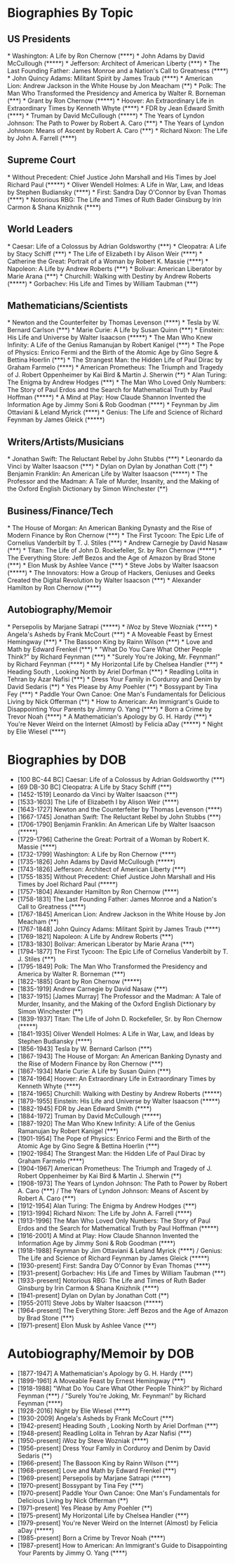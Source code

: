 # Biographies By Topic

## US Presidents
\* Washington: A Life by Ron Chernow (\*\*\*\*)
\* John Adams by David McCullough (\*\*\*\*\*)
\* Jefferson: Architect of American Liberty (\*\*\*)
\* The Last Founding Father: James Monroe and a Nation's Call to Greatness (\*\*\*\*)
\* John Quincy Adams: Militant Spirit by James Traub (\*\*\*\*)
\* American Lion: Andrew Jackson in the White House by Jon Meacham (\*\*)
\* Polk: The Man Who Transformed the Presidency and America by Walter R. Borneman (\*\*\*)
\* Grant by Ron Chernow (\*\*\*\*\*)
\* Hoover: An Extraordinary Life in Extraordinary Times by Kenneth Whyte (\*\*\*\*)
\* FDR by Jean Edward Smith (\*\*\*\*)
\* Truman by David McCullough (\*\*\*\*\*)
\* The Years of Lyndon Johnson: The Path to Power by Robert A. Caro (\*\*\*)
\* The Years of Lyndon Johnson: Means of Ascent by Robert A. Caro (\*\*\*)
\* Richard Nixon: The Life by John A. Farrell (\*\*\*\*)

## Supreme Court
\* Without Precedent: Chief Justice John Marshall and His Times by Joel Richard Paul (\*\*\*\*\*)
\* Oliver Wendell Holmes: A Life in War, Law, and Ideas by Stephen Budiansky (\*\*\*\*)
\* First: Sandra Day O'Connor by Evan Thomas (\*\*\*\*)
\* Notorious RBG: The Life and Times of Ruth Bader Ginsburg by Irin Carmon & Shana Knizhnik (\*\*\*\*)

## World Leaders
\* Caesar: Life of a Colossus by Adrian Goldsworthy (\*\*\*)
\* Cleopatra: A Life by Stacy Schiff (\*\*\*)
\* The Life of Elizabeth I by Alison Weir (\*\*\*\*)
\* Catherine the Great: Portrait of a Woman by Robert K. Massie (\*\*\*\*)
\* Napoleon: A Life by Andrew Roberts (\*\*\*)
\* Bolívar: American Liberator by Marie Arana (\*\*\*)
\* Churchill: Walking with Destiny by Andrew Roberts (\*\*\*\*\*)
\* Gorbachev: His Life and Times by William Taubman (\*\*\*)

## Mathematicians/Scientists
\* Newton and the Counterfeiter by Thomas Levenson (\*\*\*\*)
\* Tesla by W. Bernard Carlson (\*\*\*)
\* Marie Curie: A Life by Susan Quinn (\*\*\*)
\* Einstein: His Life and Universe by Walter Isaacson (\*\*\*\*\*)
\* The Man Who Knew Infinity: A Life of the Genius Ramanujan by Robert Kanigel (\*\*\*) 
\* The Pope of Physics: Enrico Fermi and the Birth of the Atomic Age by Gino Segre & Bettina Hoerlin (\*\*\*)
\* The Strangest Man: the Hidden Life of Paul Dirac by Graham Farmelo (\*\*\*\*)
\* American Prometheus: The Triumph and Tragedy of J. Robert Oppenheimer by Kai Bird & Martin J. Sherwin (\*\*)
\* Alan Turing: The Enigma by Andrew Hodges (\*\*\*)
\* The Man Who Loved Only Numbers: The Story of Paul Erdos and the Search for Mathematical Truth by Paul Hoffman (\*\*\*\*\*)
\* A Mind at Play: How Claude Shannon Invented the Information Age by Jimmy Soni & Rob Goodman (\*\*\*\*)
\* Feynman by Jim Ottaviani & Leland Myrick (\*\*\*\*)
\* Genius: The Life and Science of Richard Feynman by James Gleick (\*\*\*\*\*)

## Writers/Artists/Musicians
\* Jonathan Swift: The Reluctant Rebel by John Stubbs (\*\*\*)
\* Leonardo da Vinci by Walter Isaacson (\*\*\*)
\* Dylan on Dylan by Jonathan Cott (\*\*)
\* Benjamin Franklin: An American Life by Walter Isaacson (\*\*\*\*\*)
\* The Professor and the Madman: A Tale of Murder, Insanity, and the Making of the Oxford English Dictionary by Simon Winchester (\*\*)

## Business/Finance/Tech
\* The House of Morgan: An American Banking Dynasty and the Rise of Modern Finance by Ron Chernow (\*\*\*)
\* The First Tycoon: The Epic Life of Cornelius Vanderbilt by T. J. Stiles (\*\*\*)
\* Andrew Carnegie by David Nasaw (\*\*\*)
\* Titan: The Life of John D. Rockefeller, Sr. by Ron Chernow (\*\*\*\*\*)
\* The Everything Store: Jeff Bezos and the Age of Amazon by Brad Stone (\*\*\*)
\* Elon Musk by Ashlee Vance (\*\*\*)
\* Steve Jobs by Walter Isaacson (\*\*\*\*\*)
\* The Innovators: How a Group of Hackers, Geniuses and Geeks Created the Digital Revolution by Walter Isaacson (\*\*\*)
\* Alexander Hamilton by Ron Chernow (\*\*\*\*)

## Autobiography/Memoir
\* Persepolis by Marjane Satrapi (\*\*\*\*\*)
\* iWoz by Steve Wozniak (\*\*\*\*)
\* Angela's Asheds by Frank McCourt (\*\*\*)
\* A Moveable Feast by Ernest Hemingway (\*\*\*)
\* The Bassoon King by Rainn Wilson (\*\*\*)
\* Love and Math by Edward Frenkel (\*\*\*)
\* "What Do You Care What Other People Think?" by Richard Feynman (\*\*\*)
\* "Surely You're Joking, Mr. Feynman!" by Richard Feynman (\*\*\*\*)
\* My Horizontal Life by Chelsea Handler (\*\*\*)
\* Heading South , Looking North by Ariel Dorfman (\*\*\*)
\* Readling Lolita in Tehran by Azar Nafisi (\*\*\*)
\* Dress Your Family in Corduroy and Denim by David Sedaris (\*\*)
\* Yes Please by Amy Poehler (\*\*)
\* Bossypant by Tina Fey (\*\*\*)
\* Paddle Your Own Canoe: One Man's Fundamentals for Delicious Living by Nick Offerman (\*\*)
\* How to American: An Immigrant's Guide to Disappointing Your Parents by Jimmy O. Yang (\*\*\*\*)
\* Born a Crime by Trevor Noah (\*\*\*\*)
\* A Mathematician's Apology by G. H. Hardy (\*\*\*)
\* You're Never Weird on the Internet (Almost) by Felicia aDay (\*\*\*\*\*)
\* Night by Elie Wiesel (\*\*\*\*)

# Biographies by DOB
* [100 BC-44 BC] Caesar: Life of a Colossus by Adrian Goldsworthy (\*\*\*)
* [69 DB-30 BC] Cleopatra: A Life by Stacy Schiff (\*\*\*)
* [1452-1519] Leonardo da Vinci by Walter Isaacson (\*\*\*)
* [1533-1603] The Life of Elizabeth I by Alison Weir (\*\*\*\*)
* [1643-1727] Newton and the Counterfeiter by Thomas Levenson (\*\*\*\*)
* [1667-1745] Jonathan Swift: The Reluctant Rebel by John Stubbs (\*\*\*)
* [1706-1790] Benjamin Franklin: An American Life by Walter Isaacson (\*\*\*\*\*)
* [1729-1796] Catherine the Great: Portrait of a Woman by Robert K. Massie (\*\*\*\*)
* [1732-1799] Washington: A Life by Ron Chernow (\*\*\*\*)
* [1735-1826] John Adams by David McCullough (\*\*\*\*\*)
* [1743-1826] Jefferson: Architect of American Liberty (\*\*\*)
* [1755-1835] Without Precedent: Chief Justice John Marshall and His Times by Joel Richard Paul (\*\*\*\*\*)
* [1757-1804] Alexander Hamilton by Ron Chernow (\*\*\*\*)
* [1758-1831] The Last Founding Father: James Monroe and a Nation's Call to Greatness (\*\*\*\*)
* [1767-1845] American Lion: Andrew Jackson in the White House by Jon Meacham (\*\*)
* [1767-1848] John Quincy Adams: Militant Spirit by James Traub (\*\*\*\*)
* [1769-1821] Napoleon: A Life by Andrew Roberts (\*\*\*)
* [1783-1830] Bolívar: American Liberator by Marie Arana (\*\*\*)
* [1794-1877] The First Tycoon: The Epic Life of Cornelius Vanderbilt by T. J. Stiles (\*\*\*)
* [1795-1849] Polk: The Man Who Transformed the Presidency and America by Walter R. Borneman (\*\*\*)
* [1822-1885] Grant by Ron Chernow (\*\*\*\*\*)
* [1835-1919] Andrew Carnegie by David Nasaw (\*\*\*)
* [1837-1915] [James Murray] The Professor and the Madman: A Tale of Murder, Insanity, and the Making of the Oxford English Dictionary by Simon Winchester (\*\*) 
* [1839-1937] Titan: The Life of John D. Rockefeller, Sr. by Ron Chernow (\*\*\*\*\*)
* [1841-1935] Oliver Wendell Holmes: A Life in War, Law, and Ideas by Stephen Budiansky (\*\*\*\*)
* [1856-1943] Tesla by W. Bernard Carlson (\*\*\*)
* [1867-1943] The House of Morgan: An American Banking Dynasty and the Rise of Modern Finance by Ron Chernow (\*\*\*)
* [1867-1934] Marie Curie: A Life by Susan Quinn (\*\*\*)
* [1874-1964] Hoover: An Extraordinary Life in Extraordinary Times by Kenneth Whyte (\*\*\*\*)
* [1874-1965] Churchill: Walking with Destiny by Andrew Roberts (\*\*\*\*\*)
* [1879-1955] Einstein: His Life and Universe by Walter Isaacson (\*\*\*\*\*)
* [1882-1945] FDR by Jean Edward Smith (\*\*\*\*)
* [1884-1972] Truman by David McCullough (\*\*\*\*\*)
* [1887-1920] The Man Who Knew Infinity: A Life of the Genius Ramanujan by Robert Kanigel (\*\*\*) 
* [1901-1954] The Pope of Physics: Enrico Fermi and the Birth of the Atomic Age by Gino Segre & Bettina Hoerlin (\*\*\*)
* [1902-1984] The Strangest Man: the Hidden Life of Paul Dirac by Graham Farmelo (\*\*\*\*)
* [1904-1967] American Prometheus: The Triumph and Tragedy of J. Robert Oppenheimer by Kai Bird & Martin J. Sherwin (\*\*)
* [1908-1973] The Years of Lyndon Johnson: The Path to Power by Robert A. Caro (\*\*\*) / The Years of Lyndon Johnson: Means of Ascent by Robert A. Caro (\*\*\*)
* [1912-1954] Alan Turing: The Enigma by Andrew Hodges (\*\*\*)
* [1913-1994] Richard Nixon: The Life by John A. Farrell (\*\*\*\*)
* [1913-1996] The Man Who Loved Only Numbers: The Story of Paul Erdos and the Search for Mathematical Truth by Paul Hoffman (\*\*\*\*\*)
* [1916-2001] A Mind at Play: How Claude Shannon Invented the Information Age by Jimmy Soni & Rob Goodman (\*\*\*\*)
* [1918-1988] Feynman by Jim Ottaviani & Leland Myrick (\*\*\*\*) / Genius: The Life and Science of Richard Feynman by James Gleick (\*\*\*\*\*)
* [1930-present] First: Sandra Day O'Connor by Evan Thomas (\*\*\*\*)
* [1931-present] Gorbachev: His Life and Times by William Taubman (\*\*\*)
* [1933-present] Notorious RBG: The Life and Times of Ruth Bader Ginsburg by Irin Carmon & Shana Knizhnik (\*\*\*\*)
* [1941-present] Dylan on Dylan by Jonathan Cott (\*\*)
* [1955-2011] Steve Jobs by Walter Isaacson (\*\*\*\*\*)
* [1964-present] The Everything Store: Jeff Bezos and the Age of Amazon by Brad Stone (\*\*\*)
* [1971-present] Elon Musk by Ashlee Vance (\*\*\*)

# Autobiography/Memoir by DOB
* [1877-1947] A Mathematician's Apology by G. H. Hardy (\*\*\*)
* [1899-1961] A Moveable Feast by Ernest Hemingway (\*\*\*)
* [1918-1988] "What Do You Care What Other People Think?" by Richard Feynman (\*\*\*) / "Surely You're Joking, Mr. Feynman!" by Richard Feynman (\*\*\*\*)
* [1928-2016] Night by Elie Wiesel (\*\*\*\*)
* [1930-2009] Angela's Asheds by Frank McCourt (\*\*\*)
* [1942-present] Heading South , Looking North by Ariel Dorfman (\*\*\*)
* [1948-present] Readling Lolita in Tehran by Azar Nafisi (\*\*\*)
* [1950-present] iWoz by Steve Wozniak (\*\*\*\*)
* [1956-present] Dress Your Family in Corduroy and Denim by David Sedaris (\*\*)
* [1966-present] The Bassoon King by Rainn Wilson (\*\*\*)
* [1968-present] Love and Math by Edward Frenkel (\*\*\*)
* [1969-present] Persepolis by Marjane Satrapi (\*\*\*\*\*)
* [1970-present] Bossypant by Tina Fey (\*\*\*)
* [1970-present] Paddle Your Own Canoe: One Man's Fundamentals for Delicious Living by Nick Offerman (\*\*)
* [1971-present] Yes Please by Amy Poehler (\*\*)
* [1975-present] My Horizontal Life by Chelsea Handler (\*\*\*)
* [1979-present] You're Never Weird on the Internet (Almost) by Felicia aDay (\*\*\*\*\*)
* [1985-present] Born a Crime by Trevor Noah (\*\*\*\*)
* [1987-present] How to American: An Immigrant's Guide to Disappointing Your Parents by Jimmy O. Yang (\*\*\*\*)
